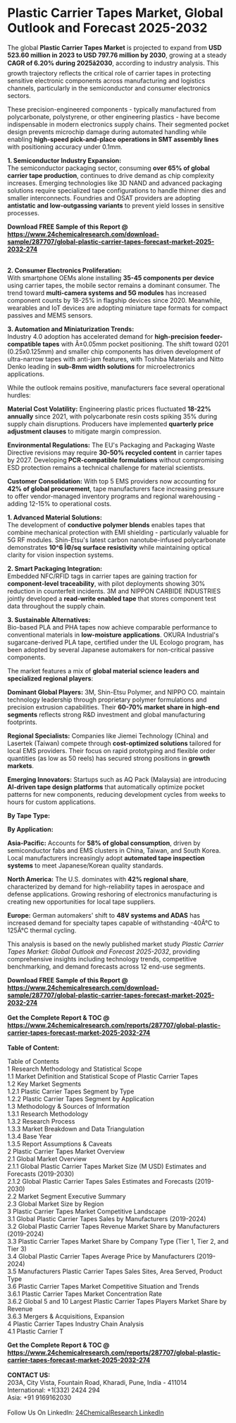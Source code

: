 <h1>Plastic Carrier Tapes Market, Global Outlook and Forecast 2025-2032</h1><p>The global <strong>Plastic Carrier Tapes Market</strong> is projected to expand from <strong>USD 523.60 million in 2023 to USD 797.76 million by 2030</strong>, growing at a steady <strong>CAGR of 6.20% during 2025â2030</strong>, according to industry analysis. This growth trajectory reflects the critical role of carrier tapes in protecting sensitive electronic components across manufacturing and logistics channels, particularly in the semiconductor and consumer electronics sectors.</p><p>These precision-engineered components - typically manufactured from polycarbonate, polystyrene, or other engineering plastics - have become indispensable in modern electronics supply chains. Their segmented pocket design prevents microchip damage during automated handling while enabling <strong>high-speed pick-and-place operations in SMT assembly lines</strong> with positioning accuracy under 0.1mm.</p><p><strong>1. Semiconductor Industry Expansion:</strong><br>
The semiconductor packaging sector, consuming <strong>over 65% of global carrier tape production</strong>, continues to drive demand as chip complexity increases. Emerging technologies like 3D NAND and advanced packaging solutions require specialized tape configurations to handle thinner dies and smaller interconnects. Foundries and OSAT providers are adopting <strong>antistatic and low-outgassing variants</strong> to prevent yield losses in sensitive processes.</p><div><b>Download FREE Sample of this Report @ 
            <a href="https://www.24chemicalresearch.com/download-sample/287707/global-plastic-carrier-tapes-forecast-market-2025-2032-274">
            https://www.24chemicalresearch.com/download-sample/287707/global-plastic-carrier-tapes-forecast-market-2025-2032-274</a></b></div><br><p><strong>2. Consumer Electronics Proliferation:</strong><br>
With smartphone OEMs alone installing <strong>35-45 components per device</strong> using carrier tapes, the mobile sector remains a dominant consumer. The trend toward <strong>multi-camera systems and 5G modules</strong> has increased component counts by 18-25% in flagship devices since 2020. Meanwhile, wearables and IoT devices are adopting miniature tape formats for compact passives and MEMS sensors.</p><p><strong>3. Automation and Miniaturization Trends:</strong><br>
Industry 4.0 adoption has accelerated demand for <strong>high-precision feeder-compatible tapes</strong> with Â±0.05mm pocket positioning. The shift toward 0201 (0.25x0.125mm) and smaller chip components has driven development of ultra-narrow tapes with anti-jam features, with Toshiba Materials and Nitto Denko leading in <strong>sub-8mm width solutions</strong> for microelectronics applications.</p><p>While the outlook remains positive, manufacturers face several operational hurdles:</p><p><strong>Material Cost Volatility:</strong> Engineering plastic prices fluctuated <strong>18-22% annually</strong> since 2021, with polycarbonate resin costs spiking 35% during supply chain disruptions. Producers have implemented <strong>quarterly price adjustment clauses</strong> to mitigate margin compression.</p><p><strong>Environmental Regulations:</strong> The EU's Packaging and Packaging Waste Directive revisions may require <strong>30-50% recycled content</strong> in carrier tapes by 2027. Developing <strong>PCR-compatible formulations</strong> without compromising ESD protection remains a technical challenge for material scientists.</p><p><strong>Customer Consolidation:</strong> With top 5 EMS providers now accounting for <strong>42% of global procurement</strong>, tape manufacturers face increasing pressure to offer vendor-managed inventory programs and regional warehousing - adding 12-15% to operational costs.</p><p><strong>1. Advanced Material Solutions:</strong><br>
The development of <strong>conductive polymer blends</strong> enables tapes that combine mechanical protection with EMI shielding - particularly valuable for 5G RF modules. Shin-Etsu's latest carbon nanotube-infused polycarbonate demonstrates <strong>10^6 Î©/sq surface resistivity</strong> while maintaining optical clarity for vision inspection systems.</p><p><strong>2. Smart Packaging Integration:</strong><br>
Embedded NFC/RFID tags in carrier tapes are gaining traction for <strong>component-level traceability</strong>, with pilot deployments showing 30% reduction in counterfeit incidents. 3M and NIPPON CARBIDE INDUSTRIES jointly developed a <strong>read-write enabled tape</strong> that stores component test data throughout the supply chain.</p><p><strong>3. Sustainable Alternatives:</strong><br>
Bio-based PLA and PHA tapes now achieve comparable performance to conventional materials in <strong>low-moisture applications</strong>. OKURA Industrial's sugarcane-derived PLA tape, certified under the UL Ecologo program, has been adopted by several Japanese automakers for non-critical passive components.</p><p>The market features a mix of <strong>global material science leaders and specialized regional players</strong>:</p><p><strong>Dominant Global Players:</strong> 3M, Shin-Etsu Polymer, and NIPPO CO. maintain technology leadership through proprietary polymer formulations and precision extrusion capabilities. Their <strong>60-70% market share in high-end segments</strong> reflects strong R&amp;D investment and global manufacturing footprints.</p><p><strong>Regional Specialists:</strong> Companies like Jiemei Technology (China) and Lasertek (Taiwan) compete through <strong>cost-optimized solutions</strong> tailored for local EMS providers. Their focus on rapid prototyping and flexible order quantities (as low as 50 reels) has secured strong positions in <strong>growth markets</strong>.</p><p><strong>Emerging Innovators:</strong> Startups such as AQ Pack (Malaysia) are introducing <strong>AI-driven tape design platforms</strong> that automatically optimize pocket patterns for new components, reducing development cycles from weeks to hours for custom applications.</p><p><strong>By Tape Type:</strong></p><p><strong>By Application:</strong></p><p><strong>Asia-Pacific:</strong> Accounts for <strong>58% of global consumption</strong>, driven by semiconductor fabs and EMS clusters in China, Taiwan, and South Korea. Local manufacturers increasingly adopt <strong>automated tape inspection systems</strong> to meet Japanese/Korean quality standards.</p><p><strong>North America:</strong> The U.S. dominates with <strong>42% regional share</strong>, characterized by demand for high-reliability tapes in aerospace and defense applications. Growing reshoring of electronics manufacturing is creating new opportunities for local tape suppliers.</p><p><strong>Europe:</strong> German automakers' shift to <strong>48V systems and ADAS</strong> has increased demand for specialty tapes capable of withstanding -40Â°C to 125Â°C thermal cycling.</p><p>This analysis is based on the newly published market study <em>Plastic Carrier Tapes Market: Global Outlook and Forecast 2025-2032</em>, providing comprehensive insights including technology trends, competitive benchmarking, and demand forecasts across 12 end-use segments.</p><div><b>Download FREE Sample of this Report @ 
            <a href="https://www.24chemicalresearch.com/download-sample/287707/global-plastic-carrier-tapes-forecast-market-2025-2032-274">
            https://www.24chemicalresearch.com/download-sample/287707/global-plastic-carrier-tapes-forecast-market-2025-2032-274</a></b></div><br><div><b>Get the Complete Report & TOC @ 
            <a href="https://www.24chemicalresearch.com/reports/287707/global-plastic-carrier-tapes-forecast-market-2025-2032-274">
            https://www.24chemicalresearch.com/reports/287707/global-plastic-carrier-tapes-forecast-market-2025-2032-274</a></b></div><br>
            <b>Table of Content:</b><p>Table of Contents<br />
1 Research Methodology and Statistical Scope<br />
1.1 Market Definition and Statistical Scope of Plastic Carrier Tapes<br />
1.2 Key Market Segments<br />
1.2.1 Plastic Carrier Tapes Segment by Type<br />
1.2.2 Plastic Carrier Tapes Segment by Application<br />
1.3 Methodology & Sources of Information<br />
1.3.1 Research Methodology<br />
1.3.2 Research Process<br />
1.3.3 Market Breakdown and Data Triangulation<br />
1.3.4 Base Year<br />
1.3.5 Report Assumptions & Caveats<br />
2 Plastic Carrier Tapes Market Overview<br />
2.1 Global Market Overview<br />
2.1.1 Global Plastic Carrier Tapes Market Size (M USD) Estimates and Forecasts (2019-2030)<br />
2.1.2 Global Plastic Carrier Tapes Sales Estimates and Forecasts (2019-2030)<br />
2.2 Market Segment Executive Summary<br />
2.3 Global Market Size by Region<br />
3 Plastic Carrier Tapes Market Competitive Landscape<br />
3.1 Global Plastic Carrier Tapes Sales by Manufacturers (2019-2024)<br />
3.2 Global Plastic Carrier Tapes Revenue Market Share by Manufacturers (2019-2024)<br />
3.3 Plastic Carrier Tapes Market Share by Company Type (Tier 1, Tier 2, and Tier 3)<br />
3.4 Global Plastic Carrier Tapes Average Price by Manufacturers (2019-2024)<br />
3.5 Manufacturers Plastic Carrier Tapes Sales Sites, Area Served, Product Type<br />
3.6 Plastic Carrier Tapes Market Competitive Situation and Trends<br />
3.6.1 Plastic Carrier Tapes Market Concentration Rate<br />
3.6.2 Global 5 and 10 Largest Plastic Carrier Tapes Players Market Share by Revenue<br />
3.6.3 Mergers & Acquisitions, Expansion<br />
4 Plastic Carrier Tapes Industry Chain Analysis<br />
4.1 Plastic Carrier T</p><div><b>Get the Complete Report & TOC @ 
            <a href="https://www.24chemicalresearch.com/reports/287707/global-plastic-carrier-tapes-forecast-market-2025-2032-274">
            https://www.24chemicalresearch.com/reports/287707/global-plastic-carrier-tapes-forecast-market-2025-2032-274</a></b></div><br><b>CONTACT US:</b><br>
            203A, City Vista, Fountain Road, Kharadi, Pune, India - 411014<br>
            International: +1(332) 2424 294<br>
            Asia: +91 9169162030 <br><br>
            Follow Us On LinkedIn: <a href="https://www.linkedin.com/company/24chemicalresearch/">24ChemicalResearch LinkedIn</a>
